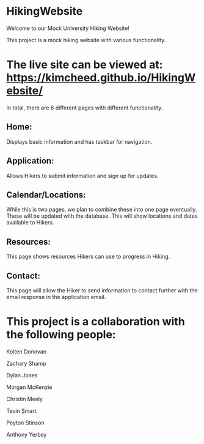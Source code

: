 # HikingWebsite
Welcome to our Mock University Hiking Website!

This project is a mock hiking website with various functionality.

# The live site can be viewed at: https://kimcheed.github.io/HikingWebsite/

In total, there are 6 different pages with different functionality.

## Home:
Displays basic information and has taskbar for navigation.

## Application:
Allows Hikers to submit information and sign up for updates.

## Calendar/Locations: 
While this is two pages, we plan to combine these into one page eventually. These will be updated with the database. This will show locations and dates available to Hikers.

## Resources: 
This page shows resources Hikers can use to progress in Hiking.

## Contact: 
This page will allow the Hiker to send information to contact further with the email response in the application email.

# This project is a collaboration with the following people:

Kolten Donovan

Zachary Shamp
	
Dylan Jones

Morgan McKenzie

Christin Meely

Tevin Smart
	
Peyton Stinson
	
Anthony Yerbey


